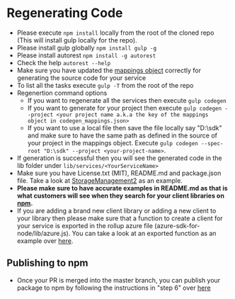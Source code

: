 # Regenerating Code

- Please execute `npm install` locally from the root of the cloned repo (This will install gulp locally for the repo).
- Please install gulp globally `npm install gulp -g`
- Please install autorest `npm install -g autorest`
- Check the help `autorest --help`
- Make sure you have updated the [mappings object](https://github.com/Azure/azure-sdk-for-node/blob/master/codegen_mappings.json) correctly for generating the source code for your service
- To list all the tasks execute `gulp -T` from the root of the repo
- Regenertion command options
  - If you want to regenerate all the services then execute `gulp codegen`
  - If you want to generate for your project then execute `gulp codegen --project <your project name a.k.a the key of the mappings object in codegen_mappings.json>`
  - If you want to use a local file then save the file locally say "D:\sdk" and make sure to have the same path as defined in the source of your project in the mappings object. Execute `gulp codegen --spec-root "D:\sdk" --project <your-project-name>`.
- If generation is successful then you will see the generated code in the lib folder under `lib/services/<YourServiceName>`
- Make sure you have License.txt (MIT), README.md and package.json file. Take a look at [StorageManagement2](https://github.com/Azure/azure-sdk-for-node/tree/master/lib/services/storageManagement2) as an example.
- **Please make sure to have accurate examples in README.md as that is what customers will see when they search for your client libraries on [npm](https://npmjs.com).**
- If you are adding a brand new client library or adding a new client to your library then please make sure that a function to create a client for your service is exported in the rollup azure file (azure-sdk-for-node/lib/azure.js). You can take a look at an exported function as an example over [here](https://github.com/Azure/azure-sdk-for-node/blob/master/lib/azure.js#L1640).

## Publishing to npm
- Once your PR is merged into the master branch, you can publish your package to npm by following the instructions in "step 6" over [here](https://github.com/Azure/adx-documentation-pr/blob/master/clis/azure-cli/guide.md#swagger-specs---using-autorest----node-sdk--------azure-cli)
